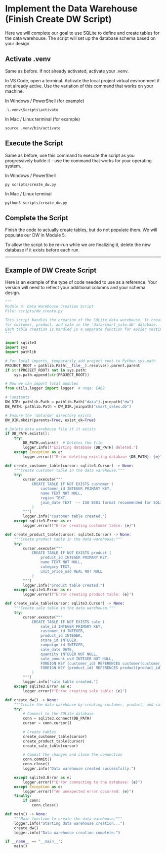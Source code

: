 # Implement the Data Warehouse (Finish Create DW Script)

Here we will complete our goal to use SQLite to define and create tables for the  data warehouse. The script will set up the database schema based on your design.

## Activate .venv 

Same as before. If not already activated, activate your .venv.

In VS Code, open a terminal. 
Activate the local project virtual environment if not already active. 
Use the variation of this command that works on your machine. 

In Windows / PowerShell (for example)

```shell
.\.venv\Scripts\activate
```

In Mac / Linux terminal (for example)

```shell
source .venv/bin/activate
```

## Execute the Script

Same as before, use this command to execute the script as you progressively builde it - use the command that works for your operating system. 

In Windows / PowerShell

```shell
py scripts/create_dw.py
```

In Mac / Linux terminal

```shell
python3 scripts/create_dw.py
```

## Complete the Script 

Finish the code to actually create tables, but do not populate them. We will populate our DW in Module 5. 

To allow the script to be re-run while we are finalizing it, delete the new database if it exists before each run. 

-----

## Example of DW Create Script

Here is an example of the type of code needed to use as a reference. 
Your version will need to reflect your additional columns and your schema design. 

```python
"""
Module 4: Data Warehouse Creation Script
File: scripts/dw_create.py

This script handles the creation of the SQLite data warehouse. It creates tables
for customer, product, and sale in the 'data/smart_sale.db' database.
Each table creation is handled in a separate function for easier testing and error handling.
"""

import sqlite3
import sys
import pathlib

# For local imports, temporarily add project root to Python sys.path
PROJECT_ROOT = pathlib.Path(__file__).resolve().parent.parent
if str(PROJECT_ROOT) not in sys.path:
    sys.path.append(str(PROJECT_ROOT))

# Now we can import local modules
from utils.logger import logger  # noqa: E402

# Constants
DW_DIR: pathlib.Path = pathlib.Path("data").joinpath("dw")
DB_PATH: pathlib.Path = DW_DIR.joinpath("smart_sales.db")

# Ensure the 'data/dw' directory exists
DW_DIR.mkdir(parents=True, exist_ok=True)

# Delete data warehouse file if it exists
if DB_PATH.exists():
    try:
        DB_PATH.unlink()  # Deletes the file
        logger.info(f"Existing database {DB_PATH} deleted.")
    except Exception as e:
        logger.error(f"Error deleting existing database {DB_PATH}: {e}")

def create_customer_table(cursor: sqlite3.Cursor) -> None:
    """Create customer table in the data warehouse."""
    try:
        cursor.execute("""
            CREATE TABLE IF NOT EXISTS customer (
                customer_id INTEGER PRIMARY KEY,
                name TEXT NOT NULL,
                region TEXT,
                join_date TEXT  -- ISO 8601 format recommended for SQLite
            )
        """)
        logger.info("customer table created.")
    except sqlite3.Error as e:
        logger.error(f"Error creating customer table: {e}")

def create_product_table(cursor: sqlite3.Cursor) -> None:
    """Create product table in the data warehouse."""
    try:
        cursor.execute("""
            CREATE TABLE IF NOT EXISTS product (
                product_id INTEGER PRIMARY KEY,
                name TEXT NOT NULL,
                category TEXT,
                unit_price_usd REAL NOT NULL
            )
        """)
        logger.info("product table created.")
    except sqlite3.Error as e:
        logger.error(f"Error creating product table: {e}")

def create_sale_table(cursor: sqlite3.Cursor) -> None:
    """Create sale table in the data warehouse."""
    try:
        cursor.execute("""
            CREATE TABLE IF NOT EXISTS sale (
                sale_id INTEGER PRIMARY KEY,
                customer_id INTEGER,
                product_id INTEGER,
                store_id INTEGER,
                campaign_id INTEGER,
                sale_date DATE,
                quantity INTEGER NOT NULL,
                sale_amount_usd INTEGER NOT NULL,
                FOREIGN KEY (customer_id) REFERENCES customer(customer_id),
                FOREIGN KEY (product_id) REFERENCES product(product_id)
            )
        """)
        logger.info("sale table created.")
    except sqlite3.Error as e:
        logger.error(f"Error creating sale table: {e}")

def create_dw() -> None:
    """Create the data warehouse by creating customer, product, and sale tables."""
    try:
        # Connect to the SQLite database
        conn = sqlite3.connect(DB_PATH)
        cursor = conn.cursor()

        # Create tables
        create_customer_table(cursor)
        create_product_table(cursor)
        create_sale_table(cursor)

        # Commit the changes and close the connection
        conn.commit()
        conn.close()
        logger.info("Data warehouse created successfully.")

    except sqlite3.Error as e:
        logger.error(f"Error connecting to the database: {e}")
    except Exception as e:
        logger.error(f"An unexpected error occurred: {e}")
    finally:
        if conn:
            conn.close()

def main() -> None:
    """Main function to create the data warehouse."""
    logger.info("Starting data warehouse creation...")
    create_dw()
    logger.info("Data warehouse creation complete.")

if __name__ == "__main__":
    main()

```
